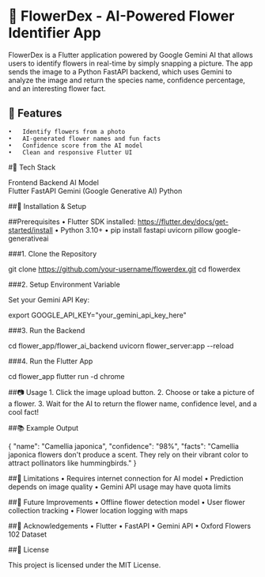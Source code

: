 # 🌺 FlowerDex - AI-Powered Flower Identifier App

FlowerDex is a Flutter application powered by Google Gemini AI that allows users to identify flowers in real-time by simply snapping a picture. The app sends the image to a Python FastAPI backend, which uses Gemini to analyze the image and return the species name, confidence percentage, and an interesting flower fact.

## 🚀 Features
	•	Identify flowers from a photo
	•	AI-generated flower names and fun facts
	•	Confidence score from the AI model
	•	Clean and responsive Flutter UI

#🤖 Tech Stack

Frontend	Backend	AI Model	
Flutter	FastAPI	Gemini (Google Generative AI)	Python

##🔧 Installation & Setup

##Prerequisites
	•	Flutter SDK installed: https://flutter.dev/docs/get-started/install
	•	Python 3.10+
	•	pip install fastapi uvicorn pillow google-generativeai

###1. Clone the Repository

git clone https://github.com/your-username/flowerdex.git
cd flowerdex

###2. Setup Environment Variable

Set your Gemini API Key:

export GOOGLE_API_KEY="your_gemini_api_key_here"

###3. Run the Backend

cd flower_app/flower_ai_backend
uvicorn flower_server:app --reload

###4. Run the Flutter App

cd flower_app
flutter run -d chrome

##📷 Usage
	1.	Click the image upload button.
	2.	Choose or take a picture of a flower.
	3.	Wait for the AI to return the flower name, confidence level, and a cool fact!

##📚 Example Output

{
  "name": "Camellia japonica",
  "confidence": "98%",
  "facts": "Camellia japonica flowers don't produce a scent. They rely on their vibrant color to attract pollinators like hummingbirds."
}

##🚫 Limitations
	•	Requires internet connection for AI model
	•	Prediction depends on image quality
	•	Gemini API usage may have quota limits

##🌟 Future Improvements
	•	Offline flower detection model
	•	User flower collection tracking
	•	Flower location logging with maps

##🙏 Acknowledgements
	•	Flutter
	•	FastAPI
	•	Gemini API
	•	Oxford Flowers 102 Dataset

##📁 License

This project is licensed under the MIT License.
